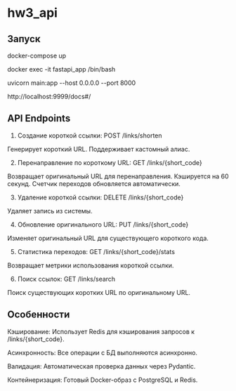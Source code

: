 # hw3_api

## Запуск

docker-compose up

docker exec -it fastapi_app /bin/bash

uvicorn main:app --host 0.0.0.0 --port 8000

http://localhost:9999/docs#/

## API Endpoints

1. Создание короткой ссылки: POST /links/shorten

Генерирует короткий URL. Поддерживает кастомный алиас.

2. Перенаправление по короткому URL: GET /links/{short_code}

Возвращает оригинальный URL для перенаправления.
Кэшируется на 60 секунд. Счетчик переходов обновляется автоматически.

3. Удаление короткой ссылки: DELETE /links/{short_code}

Удаляет запись из системы.

4. Обновление оригинального URL: PUT /links/{short_code}

Изменяет оригинальный URL для существующего короткого кода.

5. Статистика переходов: GET /links/{short_code}/stats

Возвращает метрики использования короткой ссылки.

6. Поиск ссылок: GET /links/search

Поиск существующих коротких URL по оригинальному URL.

## Особенности
Кэширование: Использует Redis для кэширования запросов к /links/{short_code}.

Асинхронность: Все операции с БД выполняются асинхронно.

Валидация: Автоматическая проверка данных через Pydantic.

Контейнеризация: Готовый Docker-образ с PostgreSQL и Redis.